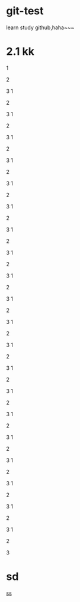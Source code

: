 # git-test
learn study github,haha~~~

# 2.1  <span id="jump">kk</span>
 
 1
 
 2
 
 3
  1
 
 2
 
 3
  1
 
 2
 
 3
  1
 
 2
 
 3
  1
 
 2
 
 3
  1
 
 2
 
 3
  1
 
 2
 
 3
  1
 
 2
 
 3
  1
 
 2
 
 3
  1
 
 2
 
 3
  1
 
 2
 
 3
  1
 
 2
 
 3
  1
 
 2
 
 3
  1
 
 2
 
 3
  1
 
 2
 
 3
  1
 
 2
 
 3
  1
 
 2
 
 3
  1
 
 2
 
 3
  1
 
 2
 
 3
  1
 
 2
 
 3
  1
 
 2
 
 3
 
 
 
 # sd
 
 [ss](#jump)

